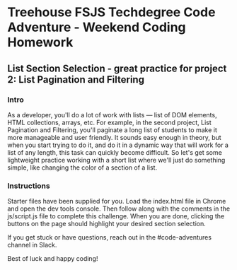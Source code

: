 
# Treehouse FSJS Techdegree Code Adventure - Weekend Coding Homework

## List Section Selection - great practice for project 2: List Pagination and Filtering

### Intro

As a developer, you'll do a lot of work with lists — list of DOM elements, HTML collections, arrays, etc.  For example, in the second project, List Pagination and Filtering, you'll paginate a long list of students to make it more manageable and user friendly.  It sounds easy enough in theory, but when you start trying to do it, and do it in a dynamic way that will work for a list of any length, this task can quickly become difficult.  So let's get some lightweight practice working with a short list where we'll just do something simple, like changing the color of a section of a list.

### Instructions

Starter files have been supplied for you.  Load the index.html file in Chrome and open the dev tools console.  Then follow along with the comments in the js/script.js file to complete this challenge.  When you are done, clicking the buttons on the page should highlight your desired section selection.

If you get stuck or have questions, reach out in the #code-adventures channel in Slack.

Best of luck and happy coding!
